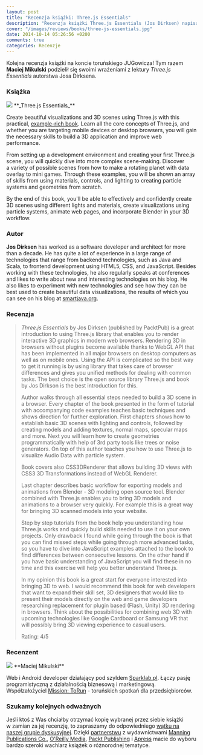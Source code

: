 ```yaml
---
layout: post
title: "Recenzja książki: Three.js Essentials"
description: "Recenzja książki Three.js Essentials (Jos Dirksen) napisana przez Macieja Mikulskiego."
cover: "/images/reviews/books/three-js-essentials.jpg"
date: 2014-10-14 05:26:56 +0200
comments: true
categories: Recenzje
---
```

Kolejna recenzja książki na koncie toruńskiego JUGowicza! Tym razem **Maciej Mikulski** podzielił się swoimi wrażeniami z&nbsp;lektury _Three.js Essentials_ autorstwa Josa Dirksena.

<!--more-->

### Książka
<img class="no-border book-cover" src="{{ root_url }}/images/reviews/books/three-js-essentials.jpg" />
**_Three.js Essentials_**

Create beautiful visualizations and 3D scenes using Three.js with this practical, <a href="https://www.packtpub.com/web-development/threejs-essentials" target="_blank">example-rich book</a>. Learn all the core concepts of Three.js, and whether you are targeting mobile devices or desktop browsers, you will gain the necessary skills to build a&nbsp;3D application and improve web performance.

From setting up a&nbsp;development environment and creating your first Three.js scene, you will quickly dive into more complex scene-making. Discover a&nbsp;variety of possible scenes from how to make a&nbsp;rotating planet with data overlay to mini games. Through these examples, you will be shown an array of skills from using materials, controls, and lighting to creating particle systems and geometries from scratch.

By the end of this book, you'll be able to effectively and confidently create 3D scenes using different lights and materials, create visualizations using particle systems, animate web pages, and incorporate Blender in your 3D workflow.

<span class="clearfix"></span>

### Autor
**Jos Dirksen** has worked as a&nbsp;software developer and architect for more than a&nbsp;decade. He has quite a&nbsp;lot of experience in a&nbsp;large range of technologies that range from backend technologies, such as Java and Scala, to frontend development using HTML5, CSS, and JavaScript. Besides working with these technologies, he also regularly speaks at conferences and likes to write about new and interesting technologies on his blog. He also likes to experiment with new technologies and see how they can be best used to create beautiful data visualizations, the results of which you can see on his blog at <a href="http://www.smartjava.org" target="_blank">smartjava.org</a>.

### Recenzja
<blockquote>
  <p>
  	<em>Three.js Essentials</em> by Jos Dirksen (published by PacktPub) is a&nbsp;great introduction to using Three.js library that enables you to render interactive 3D graphics in modern web browsers. Rendering 3D in browsers without plugins become available thanks to WebGL API that has been implemented in all major browsers on desktop computers as well as on mobile ones. Using the API is complicated so the best way to get it running is by using library that takes care of browser differences and gives you unified methods for dealing with common tasks. The best choice is the open source library Three.js and book by Jos Dirkson is the best introduction for this.
  </p>
  <p>
  	Author walks through all essential steps needed to build a&nbsp;3D scene in a&nbsp;browser. Every chapter of the book presented in the form of tutorial with accompanying code examples teaches basic techniques and shows direction for further exploration. First chapters shows how to establish basic 3D scenes with lighting and controls, followed by creating models and adding textures, normal maps, specular maps and more. Next you will learn how to create geometries programmatically with help of 3rd party tools like trees or noise generators. On top of this author teaches you how to use Three.js to visualize Audio Data with particle system.
  </p>
  <p>
  	Book covers also CSS3DRenderer that allows building 3D views with CSS3 3D Transformations instead of WebGL Renderer.
  </p>
  <p>
  	Last chapter describes basic workflow for exporting models and animations from Blender - 3D modeling open source tool. Blender combined with Three.js enables you to bring 3D models and animations to a&nbsp;browser very quickly. For example this is a&nbsp;great way for bringing 3D scanned models into your website.
  </p>
  <p>
  	Step by step tutorials from the book help you understanding how Three.js works and quickly build skills needed to use it on your own projects. Only drawback I found while going through the book is that you can find missed steps while going through more advanced tasks, so you have to dive into JavaScript examples attached to the book to find differences between consecutive lessons. On the other hand if you have basic understanding of JavaScript you will find these in no time and this exercise will help you better understand Three.js.
  </p>
  <p>
  	In my opinion this book is a&nbsp;great start for everyone interested into bringing 3D to web. I would recommend this book for web developers that want to expand their skill set, 3D designers that would like to present their models directly on the web and game developers researching replacement for plugin based (Flash, Unity) 3D rendering in browsers. Think about the possibilities for combining web 3D with upcoming technologies like Google Cardboard or Samsung VR that will possibly bring 3D viewing experience to casual users.
  </p>
  <p>Rating: 4/5</p>
</blockquote>

### Recenzent
<img class="no-border reviewer-face" src="{{ root_url }}/images/reviews/reviewers/mikulski-maciej.jpg" />
**Maciej Mikulski**

Web i&nbsp;Android developer działający pod szyldem <a href="http://sparklab.pl" target="_blank">Sparklab.pl</a>. Łączy pasję programistyczną z&nbsp;działalnością biznesową i&nbsp;marketingową. Współzałożyciel <a href="http://missiontorun.org" target="_blank">Mission: ToRun</a> - toruńskich spotkań dla przedsiębiorców.

<span class="clearfix"></span>

### Szukamy kolejnych odważnych
Jeśli ktoś z&nbsp;Was chciałby otrzymać kopię wybranej przez siebie książki w&nbsp;zamian za jej recenzję, to zapraszamy do odpowiedniego <a href="https://groups.google.com/d/topic/torunjug/QvoMIJhDM0M/discussion" target="_blank">wątku na naszej grupie dyskusyjnej</a>. Dzięki <a href="/partners/">partnerstwu</a> z&nbsp;wydawnictwami <a href="http://www.manning.com" target="_blank">Manning Publications Co.</a>, <a href="http://oreilly.com" target="_blank">O'Reilly Media</a>, <a href="http://www.packtpub.com" target="_blank">Packt Publishing</a> i&nbsp;<a href="https://www.apress.com" target="_blank">Apress</a> macie do wyboru bardzo szeroki wachlarz książek o&nbsp;różnorodnej tematyce.